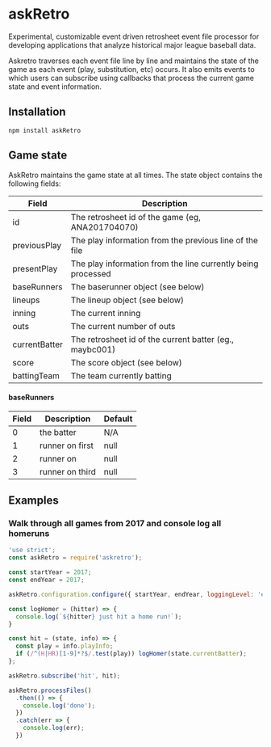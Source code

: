 # askRetro
Experimental, customizable event driven retrosheet event file processor for developing applications that analyze historical major league baseball data.

Askretro traverses each event file line by line and maintains the state of the game as each event (play, substitution, etc) occurs. It also emits events to which users can subscribe using callbacks that process the current game state and event information.

## Installation

```
npm install askRetro
```

## Game state
AskRetro maintains the game state at all times. The state object contains the following fields:

Field | Description
----- | -----------
id | The retrosheet id of the game (eg, ANA201704070)
previousPlay | The play information from the previous line of the file
presentPlay | The play information from the line currently being processed
baseRunners | The baserunner object (see below)
lineups | The lineup object (see below)
inning | The current inning
outs | The current number of outs
currentBatter | The retrosheet id of the current batter (eg., maybc001)
score | The score object (see below)
battingTeam | The team currently batting

#### baseRunners

Field | Description | Default
----- | ----------- | -------
0 | the batter | N/A
1 | runner on first | null
2 | runner on | null
3 | runner on third | null


## Examples
### Walk through all games from 2017 and console log all homeruns
```javascript
'use strict';
const askRetro = require('askretro');

const startYear = 2017;
const endYear = 2017;

askRetro.configuration.configure({ startYear, endYear, loggingLevel: 'error' });

const logHomer = (hitter) => {
  console.log(`${hitter} just hit a home run!`);
}

const hit = (state, info) => {
  const play = info.playInfo;
  if (/^(H|HR)[1-9]*?$/.test(play)) logHomer(state.currentBatter);
};

askRetro.subscribe('hit', hit);

askRetro.processFiles()
  .then(() => {
    console.log('done');
  })
  .catch(err => {
    console.log(err);
  })
```

